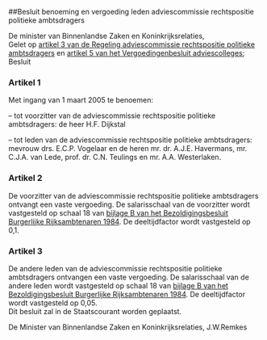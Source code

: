 <meta http-equiv='Content-Type' content='text/html; charset=utf-8' />

##Besluit benoeming en vergoeding leden adviescommissie rechtspositie politieke ambtsdragers

De minister van Binnenlandse Zaken en Koninkrijksrelaties,  
Gelet op [artikel 3 van de Regeling adviescommissie rechtspositie politieke ambtsdragers](../../../../../../../../../../ministeriele-regeling/regeling/adviescommissie/rechtspositie/politieke/ambtsdragers/BWBR0018112/README.md) en [artikel 5 van het Vergoedingenbesluit adviescolleges](../../../../../../../../../../AMvB/vergoedingenbesluit/adviescolleges/BWBR0008353/README.md);
Besluit    

### Artikel  1  

Met ingang van 1 maart 2005 te benoemen: 

– tot voorzitter van de adviescommissie rechtspositie politieke ambtsdragers: de heer H.F. Dijkstal  

– tot leden van de adviescommissie rechtspositie politieke ambtsdragers: mevrouw drs. E.C.P. Vogelaar en de heren mr. dr. A.J.E. Havermans, mr. C.J.A. van Lede, prof. dr. C.N. Teulings en mr. A.A. Westerlaken.    

### Artikel  2  

De voorzitter van de adviescommissie rechtspositie politieke ambtsdragers ontvangt een vaste vergoeding. De salarisschaal van de voorzitter wordt vastgesteld op schaal 18 van [bijlage B van het Bezoldigingsbesluit Burgerlijke Rijksambtenaren 1984](../../../../../../../../../../AMvB/bezoldigingsbesluit/burgerlijke/rijksambtenaren/1984/BWBR0003630/README.md). De deeltijdfactor wordt vastgesteld op 0,1.  

### Artikel  3  

De andere leden van de adviescommissie rechtspositie politieke ambtsdragers ontvangen een vaste vergoeding. De salarisschaal van de andere leden wordt vastgesteld op schaal 18 van [bijlage B van het Bezoldigingsbesluit Burgerlijke Rijksambtenaren 1984](../../../../../../../../../../AMvB/bezoldigingsbesluit/burgerlijke/rijksambtenaren/1984/BWBR0003630/README.md). De deeltijdfactor wordt vastgesteld op 0,05.  
Dit besluit zal in de Staatscourant worden geplaatst.   

De 
Minister van Binnenlandse Zaken en Koninkrijksrelaties, 
J.W.Remkes    
